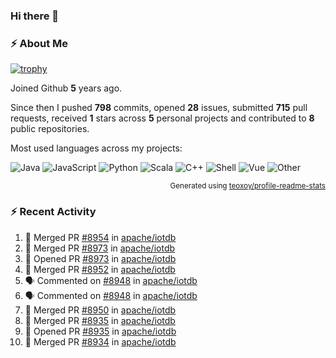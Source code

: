 ### Hi there 👋

### :zap: About Me

[![trophy](https://github-profile-trophy.vercel.app/?username=HTHou&theme=onedark)](https://github.com/ryo-ma/github-profile-trophy)
   
Joined Github **5** years ago.

Since then I pushed **798** commits, opened **28** issues, submitted **715** pull requests, received **1** stars across **5** personal projects and contributed to **8** public repositories.

Most used languages across my projects:

![Java](https://img.shields.io/static/v1?style=flat-square&label=%E2%A0%80&color=555&labelColor=%23b07219&message=Java%EF%B8%B194.4%25)
![JavaScript](https://img.shields.io/static/v1?style=flat-square&label=%E2%A0%80&color=555&labelColor=%23f1e05a&message=JavaScript%EF%B8%B11.4%25)
![Python](https://img.shields.io/static/v1?style=flat-square&label=%E2%A0%80&color=555&labelColor=%233572A5&message=Python%EF%B8%B10.7%25)
![Scala](https://img.shields.io/static/v1?style=flat-square&label=%E2%A0%80&color=555&labelColor=%23c22d40&message=Scala%EF%B8%B10.6%25)
![C++](https://img.shields.io/static/v1?style=flat-square&label=%E2%A0%80&color=555&labelColor=%23f34b7d&message=C%2B%2B%EF%B8%B10.6%25)
![Shell](https://img.shields.io/static/v1?style=flat-square&label=%E2%A0%80&color=555&labelColor=%2389e051&message=Shell%EF%B8%B10.4%25)
![Vue](https://img.shields.io/static/v1?style=flat-square&label=%E2%A0%80&color=555&labelColor=%2341b883&message=Vue%EF%B8%B10.3%25)
![Other](https://img.shields.io/static/v1?style=flat-square&label=%E2%A0%80&color=555&labelColor=%23ededed&message=Other%EF%B8%B11.2%25)

<p align="right"><sub>Generated using <a href="https://github.com/marketplace/actions/profile-readme-stats">teoxoy/profile-readme-stats</a></sub></p>


<!--![](https://github.com/HTHou/HTHou/blob/output/github-contribution-grid-snake.svg)-->

<!--![Haonan Hou's github stats](https://github-readme-stats.vercel.app/api?username=HTHou&count_private=true&show_icons=true&theme=onedark)-->

<!--![Haonan Hou's wakatime stats](https://github-readme-stats.vercel.app/api/wakatime?username=HTHou&layout=compact&theme=onedark)-->

<!--![Top Langs](https://github-readme-stats.vercel.app/api/top-langs/?username=HTHou&theme=onedark&layout=compact)-->

### :zap: Recent Activity
<!--START_SECTION:activity-->
1. 🎉 Merged PR [#8954](https://github.com/apache/iotdb/pull/8954) in [apache/iotdb](https://github.com/apache/iotdb)
2. 🎉 Merged PR [#8973](https://github.com/apache/iotdb/pull/8973) in [apache/iotdb](https://github.com/apache/iotdb)
3. 💪 Opened PR [#8973](https://github.com/apache/iotdb/pull/8973) in [apache/iotdb](https://github.com/apache/iotdb)
4. 🎉 Merged PR [#8952](https://github.com/apache/iotdb/pull/8952) in [apache/iotdb](https://github.com/apache/iotdb)
5. 🗣 Commented on [#8948](https://github.com/apache/iotdb/issues/8948) in [apache/iotdb](https://github.com/apache/iotdb)
6. 🗣 Commented on [#8948](https://github.com/apache/iotdb/issues/8948) in [apache/iotdb](https://github.com/apache/iotdb)
7. 🎉 Merged PR [#8950](https://github.com/apache/iotdb/pull/8950) in [apache/iotdb](https://github.com/apache/iotdb)
8. 🎉 Merged PR [#8935](https://github.com/apache/iotdb/pull/8935) in [apache/iotdb](https://github.com/apache/iotdb)
9. 💪 Opened PR [#8935](https://github.com/apache/iotdb/pull/8935) in [apache/iotdb](https://github.com/apache/iotdb)
10. 🎉 Merged PR [#8934](https://github.com/apache/iotdb/pull/8934) in [apache/iotdb](https://github.com/apache/iotdb)
<!--END_SECTION:activity-->

<!--
**HTHou/HTHou** is a ✨ _special_ ✨ repository because its `README.md` (this file) appears on your GitHub profile.

Here are some ideas to get you started:

- 🔭 I’m currently working on ...
- 🌱 I’m currently learning ...
- 👯 I’m looking to collaborate on ...
- 🤔 I’m looking for help with ...
- 💬 Ask me about ...
- 📫 How to reach me: ...
- 😄 Pronouns: ...
- ⚡ Fun fact: ...
-->
